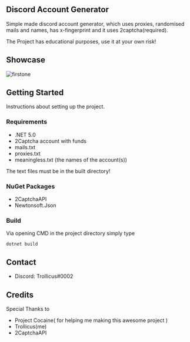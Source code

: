 ## Discord Account Generator
Simple made discord account generator, which uses proxies, randomised mails and names, has x-fingerprint and it uses 2captcha(required).

The Project has educational purposes, use it at your own risk!

## Showcase

![firstone](https://gyazo.com/cdb54c2870e43dd0c03ae9dd63565a99.gif)

## Getting Started

Instructions about setting up the project.

### Requirements

* .NET 5.0
* 2Captcha account with funds
* mails.txt
* proxies.txt
* meaningless.txt (the names of the account(s))

The text files must be in the built directory!

### NuGet Packages

* 2CaptchaAPI
* Newtonsoft.Json

### Build

Via opening CMD in the project directory simply type

```
dotnet build
```
## Contact

* Discord: Trollicus#0002


## Credits
Special Thanks to
* Project Cocaine( for helping me making this awesome project )
* Trollicus(me)
* 2CaptchaAPI
